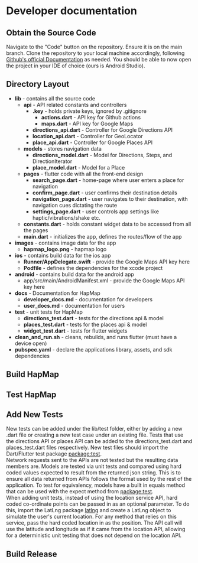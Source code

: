 # Developer documentation

## Obtain the Source Code
Navigate to the "Code" button on the repository. Ensure it is on the main branch. Clone the repository to your local machine accordingly, following [Github's official Documentation](https://docs.github.com/en/repositories/creating-and-managing-repositories/cloning-a-repository) as needed. You should be able to now open the project in your IDE of choice (ours is Android Studio).

## Directory Layout
* **lib** - contains all the source code
  * **api** - API related constants and controllers
    * **.key** - holds private keys, ignored by .gitignore 
      * **actions.dart** - API key for Github actions
      * **maps.dart** - API key for Google Maps
    * **directions_api.dart** - Controller for Google Directions API
    * **location_api.dart** - Controller for GeoLocator 
    * **place_api.dart** - Controller for Google Places API
  * **models** - stores navigation data
    * **directions_model.dart** - Model for Directions, Steps, and DirectionIterator
    * **place_model.dart** - Model for a Place
  * **pages** - flutter code with all the front-end design
    * **search_page.dart** - home-page where user enters a place for navigation
    * **confirm_page.dart** - user confirms their destination details
    * **navigation_page.dart** - user navigates to their destination, with navigation cues dictating the route
    * **settings_page.dart** - user controls app settings like haptic/vibrations/shake etc.
  * **constants.dart** - holds constant widget data to be accessed from all the pages
  * **main.dart** - initializes the app, defines the routes/flow of the app
* **images** - contains image data for the app
  * **hapmap_logo.png** - hapmap logo
* **ios** - contains build data for the ios app
  * **Runner/AppDelegate.swift** - provide the Google Maps API key here
  * **Podfile** - defines the dependencies for the xcode project
* **android** - contains build data for the android app
  * app/src/main/AndroidManifest.xml - provide the Google Maps API key here
* **docs** - Documentation for HapMap
  * **developer_docs.md** - documentation for developers
  * **user_docs.md** - documentation for users
* **test** - unit tests for HapMap
  * **directions_test.dart** - tests for the directions api & model
  * **places_test.dart** - tests for the places api & model
  * **widget_test.dart** - tests for flutter widgets
* **clean_and_run.sh** - cleans, rebuilds, and runs flutter (must have a device open)
* **pubspec.yaml** - declare the applications library, assets, and sdk dependencies
## Build HapMap

## Test HapMap

## Add New Tests
New tests can be added under the lib/test folder, either by adding a new .dart file or creating a new test case under an existing file. Tests that use the directions API or places API can be added to the directions_test.dart and places_test.dart files respectively. New test files should import the Dart/Flutter test package [package:test](https://pub.dev/packages/test). <br>
Network requests sent to the APIs are not tested but the resulting data members are. Models are tested via unit tests and compared using hard coded values expected to result from the returned json string. This is to ensure all data returned from APIs follows the format used by the rest of the application. To test for equivalency, models have a built in equals method that can be used with the expect method from [package:test](https://pub.dev/packages/test). <br>
When adding unit tests, instead of using the location service API, hard coded co-ordinate points can be passed in as an optional parameter. To do this, import the LatLng package [latlng](https://pub.dev/packages/latlng) and create a LatLng object to simulate the user's current location. For any method that relies on this service, pass the hard coded location in as the position. The API call will use the latitude and longitude as if it came from the location API, allowing for a deterministic unit testing that does not depend on the location API. 

## Build Release
